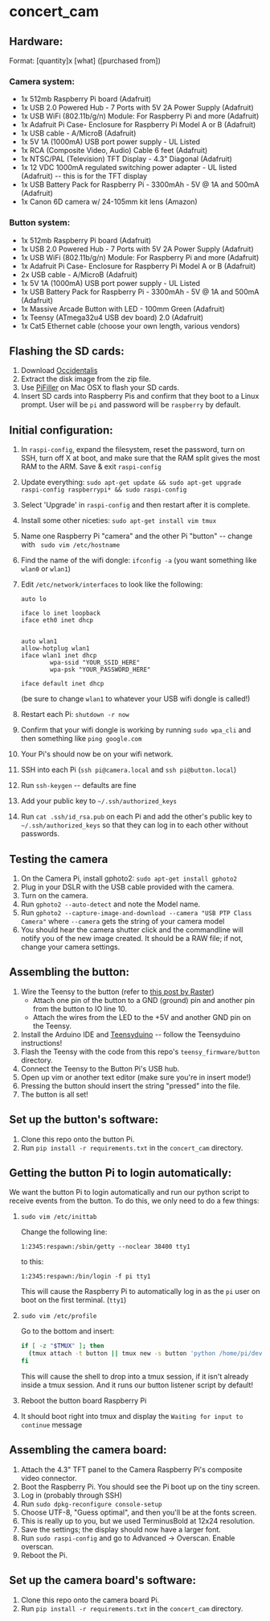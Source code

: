 concert_cam
===========

## Hardware:

Format: \[quantity\]x \[what\] (\[purchased from\])

### Camera system:

* 1x 512mb Raspberry Pi board (Adafruit)
* 1x USB 2.0 Powered Hub - 7 Ports with 5V 2A Power Supply (Adafruit)
* 1x USB WiFi (802.11b/g/n) Module: For Raspberry Pi and more (Adafruit)
* 1x Adafruit Pi Case- Enclosure for Raspberry Pi Model A or B (Adafruit)
* 1x USB cable - A/MicroB (Adafruit)
* 1x 5V 1A (1000mA) USB port power supply - UL Listed
* 1x RCA (Composite Video, Audio) Cable 6 feet (Adafruit)
* 1x NTSC/PAL (Television) TFT Display - 4.3" Diagonal (Adafruit)
* 1x 12 VDC 1000mA regulated switching power adapter - UL listed (Adafruit) -- this is for the TFT display
* 1x USB Battery Pack for Raspberry Pi - 3300mAh - 5V @ 1A and 500mA (Adafruit)
* 1x Canon 6D camera w/ 24-105mm kit lens (Amazon)

### Button system:

* 1x 512mb Raspberry Pi board (Adafruit)
* 1x USB 2.0 Powered Hub - 7 Ports with 5V 2A Power Supply (Adafruit)
* 1x USB WiFi (802.11b/g/n) Module: For Raspberry Pi and more (Adafruit)
* 1x Adafruit Pi Case- Enclosure for Raspberry Pi Model A or B (Adafruit)
* 2x USB cable - A/MicroB (Adafruit)
* 1x 5V 1A (1000mA) USB port power supply - UL Listed
* 1x USB Battery Pack for Raspberry Pi - 3300mAh - 5V @ 1A and 500mA (Adafruit)
* 1x Massive Arcade Button with LED - 100mm Green (Adafruit)
* 1x Teensy (ATmega32u4 USB dev board) 2.0 (Adafruit)
* 1x Cat5 Ethernet cable (choose your own length, various vendors)

## Flashing the SD cards:

1. Download [Occidentalis](http://learn.adafruit.com/adafruit-raspberry-pi-educational-linux-distro/occidentalis-v0-dot-2)
1. Extract the disk image from the zip file.
1. Use [PiFiller](http://ivanx.com/raspberrypi/) on Mac OSX to flash your SD cards.
1. Insert SD cards into Raspberry Pis and confirm that they boot to a Linux prompt. User will be `pi` and password will be `raspberry` by default.

## Initial configuration:

1. In `raspi-config`, expand the filesystem, reset the password, turn on SSH, turn off X at boot, and make sure that the RAM split gives the most RAM to the ARM. Save & exit `raspi-config`
1. Update everything: `sudo apt-get update && sudo apt-get upgrade raspi-config raspberrypi* && sudo raspi-config`
1. Select 'Upgrade' in `raspi-config` and then restart after it is complete.
1. Install some other niceties: `sudo apt-get install vim tmux`
1. Name one Raspberry Pi "camera" and the other Pi "button" -- change with ` sudo vim /etc/hostname`
1. Find the name of the wifi dongle: `ifconfig -a` (you want something like `wlan0` or `wlan1`)
1. Edit `/etc/network/interfaces` to look like the following:

    ```
    auto lo

    iface lo inet loopback
    iface eth0 inet dhcp


    auto wlan1
    allow-hotplug wlan1
    iface wlan1 inet dhcp
            wpa-ssid "YOUR_SSID_HERE"
            wpa-psk "YOUR_PASSWORD_HERE"

    iface default inet dhcp
    ```
    (be sure to change `wlan1` to whatever your USB wifi dongle is called!)
1. Restart each Pi: `shutdown -r now`
1. Confirm that your wifi dongle is working by running `sudo wpa_cli` and then something like `ping google.com`
1. Your Pi's should now be on your wifi network.
1. SSH into each Pi (`ssh pi@camera.local` and `ssh pi@button.local`)
1. Run `ssh-keygen` -- defaults are fine
1. Add your public key to `~/.ssh/authorized_keys`
1. Run `cat .ssh/id_rsa.pub` on each Pi and add the other's public key to `~/.ssh/authorized_keys` so that they can log in to each other without passwords.

## Testing the camera

1. On the Camera Pi, install gphoto2: `sudo apt-get install gphoto2`
1. Plug in your DSLR with the USB cable provided with the camera.
1. Turn on the camera.
1. Run `gphoto2 --auto-detect` and note the Model name.
1. Run `gphoto2 --capture-image-and-download --camera "USB PTP Class Camera"` where `--camera` gets the string of your camera model
1. You should hear the camera shutter click and the commandline will notify you of the new image created. It should be a RAW file; if not, change your camera settings.

## Assembling the button:

1. Wire the Teensy to the button (refer to [this post by Raster](http://rasterweb.net/raster/2011/05/09/the-button/))
    * Attach one pin of the button to a GND (ground) pin and another pin from
    the button to IO line 10.
    * Attach the wires from the LED to the +5V and another GND pin on the
      Teensy.
1. Install the Arduino IDE and [Teensyduino](http://www.pjrc.com/teensy/teensyduino.html) -- follow the Teensyduino instructions!
1. Flash the Teensy with the code from this repo's `teensy_firmware/button`
   directory.
1. Connect the Teensy to the Button Pi's USB hub.
1. Open up vim or another text editor (make sure you're in insert mode!)
1. Pressing the button should insert the string "pressed" into the file.
1. The button is all set!

## Set up the button's software:

1. Clone this repo onto the button Pi.
1. Run `pip install -r requirements.txt` in the `concert_cam` directory.

## Getting the button Pi to login automatically:

We want the button Pi to login automatically and run our python script to
receive events from the button. To do this, we only need to do a few things:

1. `sudo vim /etc/inittab`

   Change the following line:

   ```
   1:2345:respawn:/sbin/getty --noclear 38400 tty1
   ```

   to this:

   ```
   1:2345:respawn:/bin/login -f pi tty1
   ```

   This will cause the Raspberry Pi to automatically log in as the `pi` user
   on boot on the first terminal. (`tty1`)
1. `sudo vim /etc/profile`

    Go to the bottom and insert:

    ```bash
    if [ -z "$TMUX" ]; then
      (tmux attach -t button || tmux new -s button 'python /home/pi/dev/concert_cam/button_board/listener.py')
    fi
    ```

    This will cause the shell to drop into a tmux session, if it isn't already
    inside a tmux session. And it runs our button listener script by default!
1. Reboot the button board Raspberry Pi
1. It should boot right into tmux and display the `Waiting for input to
   continue` message

## Assembling the camera board:

1. Attach the 4.3" TFT panel to the Camera Raspberry Pi's composite video connector.
1. Boot the Raspberry Pi. You should see the Pi boot up on the tiny screen.
1. Log in (probably through SSH)
1. Run `sudo dpkg-reconfigure console-setup`
1. Choose UTF-8, "Guess optimal", and then you'll be at the fonts screen.
1. This is really up to you, but we used TerminusBold at 12x24 resolution.
1. Save the settings; the display should now have a larger font.
1. Run `sudo raspi-config` and go to Advanced -> Overscan. Enable overscan.
1. Reboot the Pi.

## Set up the camera board's software:

1. Clone this repo onto the camera board Pi.
1. Run `pip install -r requirements.txt` in the `concert_cam` directory.
